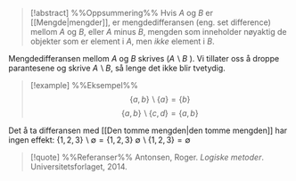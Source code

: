

> [!abstract] %%Oppsummering%%
> Hvis $A$ og $B$ er [[Mengde|mengder]], er mengdedifferansen (eng. set difference) mellom $A$ og $B$, eller $A$ minus $B$, mengden som inneholder nøyaktig de objekter som er element i $A$, men _ikke_ element i $B$. 
> 

Mengdedifferansen mellom $A$ og $B$ skrives ($A\,\backslash\, B$ ). Vi tillater oss å droppe parantesene og skrive $A\,\backslash\, B$, så lenge det ikke blir tvetydig.


> [!example] %%Eksempel%%
> $$\{a,b\}\,\backslash\,\{a\}=\{b\}$$
> $$\{a,b\}\,\backslash\,\{c,d\}=\{a,b\}$$

Det å ta differansen med [[Den tomme mengden|den tomme mengden]] har ingen effekt:
$\{1,2,3\}\,\backslash\,\emptyset=\{1,2,3\}$
$\emptyset\,\backslash\,\{1,2,3\}=\emptyset$

> [!quote] %%Referanser%%
Antonsen, Roger. *Logiske metoder*. Universitetsforlaget, 2014.